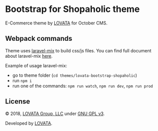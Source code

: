 # Bootstrap for Shopaholic theme

E-Commerce theme by [LOVATA](https://lovata.com) for October CMS.

## Webpack commands

Theme uses [laravel-mix](https://laravel.com/docs/5.7/mix) to build css/js files. You can find full document about laravel-mix [here](https://laravel.com/docs/5.7/mix).

Example of usage laravel-mix:
  * go to theme folder (```cd themes/lovata-bootstrap-shopaholic```)
  * run ```npm i``` 
  * run one of the commands: ```npm run watch```, ```npm run dev```, ```npm run prod```

## License

© 2018, [LOVATA Group, LLC](https://github.com/lovata) under [GNU GPL v3](https://opensource.org/licenses/GPL-3.0).

Developed by [LOVATA](https://lovata.com).